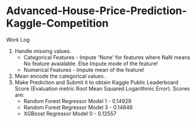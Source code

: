 # Advanced-House-Price-Prediction-Kaggle-Competition
Work Log  
1. Handle missing values.    
    - Categorical Features - Impute 'None' for features where NaN means No feature avaialable. Else Impute mode of the feature!  
    - Numerical Features - Impute mean of the feature!  
2. Mean encode the categorical values.  
3. Make Prediction and Submit it to obtain Kaggle Public Leaderboard Score (Evaluation metric Root Mean Squared Logarithmic Error). Scores are:
    * Random Forest Regressor Model 1 - 0.14929 
    * Random Forest Regressor Model 3 - 0.14846
    * XGBoost Regressor Model 0 - 0.12557
